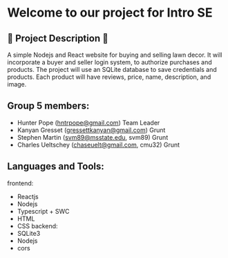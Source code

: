 # Welcome to our project for Intro SE 

## 🚧 Project Description 🚧
A simple Nodejs and React website for buying and selling lawn decor.
It will incorporate a buyer and seller login system, to authorize purchases and products. The project will use an SQLite database to save credentials and products. Each product will have reviews, price, name, description, and image.

## Group 5 members:
* Hunter Pope (hntrpope@gmail.com) Team Leader
* Kanyan Gresset (gressettkanyan@gmail.com) Grunt
* Stephen Martin (svm89@msstate.edu, svm89) Grunt
* Charles Ueltschey (chaseuelt@gmail.com, cmu32) Grunt

## Languages and Tools:
frontend:
* Reactjs
* Nodejs
* Typescript + SWC
* HTML
* CSS
backend:
* SQLite3
* Nodejs
* cors

